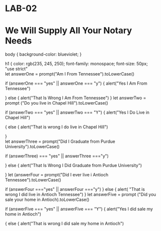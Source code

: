 # LAB-02
<!DOCTYPE html>
<html lang="en">
<head> 
    <meta charset="UTF-8">
    <meta http-equiv="X-UA-Compatible" content="IE=edge">
    <meta name="viewport" content="width=device-width, initial-scale=1.0">
    <link rel="stylesheet" href="styles.css">
    <title>Andrea's Mobile Notary Service</title>
</head>
<body>
    <h1>We Will Supply All Your Notary Needs</h1>

    
<script src="app.js"></script>
</body>
</html>

body {
    background-color: blueviolet;
}

h1 {
   color: rgb(235, 245, 250);
   font-family: monospace;
   font-size: 50px;
"use strict"    
let answerOne = prompt("Am I From Tennessee").toLowerCase()

 if (answerOne === "yes" || answerOne === "y") {
 alert("Yes I Am From Tennessee")

} else {
alert("That Is Wrong I Am From Tennessee")
}
let answerTwo = prompt ("Do you live in Chapel Hill").toLowerCase()

if (answerTwo === "yes" || answerTwo === "Y") {
alert("Yes I Do Live in Chapel Hill") 

{ else {
alert("That is wrong I do live in Chapel Hill")

}  
let answerThree = prompt("Did I Graduate from Purdue University").toLowerCase()

if (answerThree) === "yes" || answerThree ==="y") 

} else {
alert("That Is Wrong I Did Graduate from Purdue University")

}
let (answerFour = prompt("Did I ever live i Antioch Tennessee").toLowerCase()

if (answerFour ==="yes" || answerFour ==="y") 
} else {
alert( "That is wrong I did live in Antioch Tennessee")
}
let answerFive = prompt ("Did you sale your home in Antioch).toLowerCase()

if (answerFive === "yes" || answerFive === "Y") {
alert("Yes I did sale my home in Antioch") 

{ else { 
alert("That is wrong I did sale my home in Antioch")
